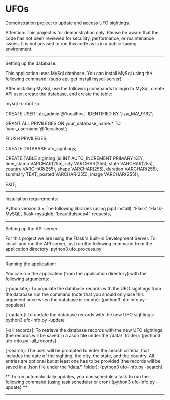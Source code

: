 # UFOs
Demonstration project to update and access UFO sightings.

Attention: This project is for demonstration only. Please be aware that the code has not been reviewed for security, performance, or maintenance issues. It is not advised to run this code as is in a public-facing environment.   

--------------------------------------

Setting up the database:

This application uses MySql database. You can install MySql using the following command:
{sudo apt-get install mysql-server}  

After installing MySql, use the following commands to login to MySql, create API user, create the database, and create the table:

mysql -u root -p

CREATE USER 'ufo_admin'@'localhost' IDENTIFIED BY 'jiza_MA!_9182';	

GRANT ALL PRIVILEGES ON your_database_name.* TO 'your_username'@'localhost';

FLUSH PRIVILEGES;

CREATE DATABASE ufo_sightings;

CREATE TABLE sighting (id INT AUTO_INCREMENT PRIMARY KEY, time_stamp VARCHAR(255), city VARCHAR(255), state VARCHAR(255), country VARCHAR(255), shape VARCHAR(255), duration VARCHAR(255), summary TEXT,  posted VARCHAR(255), image VARCHAR(255));

EXIT;

-------------------------------------
Installation requirements:

Python version 3.x
The following libraries (using pip3 install): ‘Flask’, ‘Flask-MySQL’, flask-mysqldb, ‘beautifulsoup4’, requests,  

-------------------------------------
Setting up the API server:

For this project we are using the Flask's Built-in Development Server. To install and run the API server, just run the following command from the application directory:
python3 ufo_process.py

------------------------------------
Running the application:

You can run the application (from the application directory) with the following arguments:

[-populate]: To populate the database records with the UFO sightings from the database run the command (note that you should only use this argument once when the database is empty):
{python3 ufo-info.py -populate}

[-update]: To update the database records with the new UFO sightings:
python3 ufo-info.py -update

[-all_records]: To retrieve the database records with the new UFO sightings (the records will be saved in a Json file under the ‘/data/' folder):
{python3 ufo-info.py -all_records}

[-search]: The user will be prompted to enter the search criteria, that includes the date of the sighting, the city, the state, and the country. All entries are optional but at least one has to be provided (the records will be saved in a Json file under the ‘/data/' folder):
{python3 ufo-info.py -search}

** To run automatc daily updates, you can schedule a task to run the following command (using task schedular or cron)
{python3 ufo-info.py -update} **

---------------------------------

